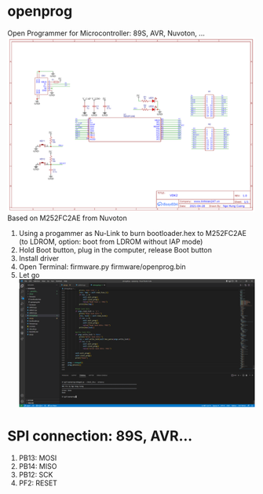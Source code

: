 # openprog
Open Programmer for Microcontroller: 89S, AVR, Nuvoton, ...
![Schematic](hardware/Schematic_M252FC2AE.png?raw=true "Schematic")
Based on M252FC2AE from Nuvoton
1. Using a progammer as Nu-Link to burn bootloader.hex to M252FC2AE (to LDROM, option: boot from LDROM without IAP mode)
2. Hold Boot button, plug in the computer, release Boot button
3. Install driver
4. Open Terminal: firmware.py firmware/openprog.bin
5. Let go
![Atmega8](img/atmega8.png?raw=true "Atmega8")
# SPI connection: 89S, AVR...
1. PB13: MOSI
2. PB14: MISO
3. PB12: SCK
4. PF2: RESET
